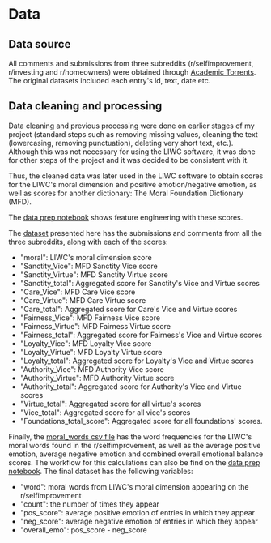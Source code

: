 # Data

## Data source

All comments and submissions from three subreddits (r/selfimprovement, r/investing and r/homeowners) were obtained through [Academic Torrents](https://academictorrents.com/details/56aa49f9653ba545f48df2e33679f014d2829c10). The original datasets included each entry's id, text, date etc. 

## Data cleaning and processing

Data cleaning and previous processing were done on earlier stages of my project (standard steps such as removing missing values, cleaning the text (lowercasing, removing punctuation), deleting very short text, etc.). Although this was not necessary for using the LIWC software, it was done for other steps of the project and it was decided to be consistent with it. 

Thus, the cleaned data was later used in the LIWC software to obtain scores for the LIWC's moral dimension and positive emotion/negative emotion, as well as scores for another dictionary: The Moral Foundation Dictionary (MFD).

The [data prep notebook](../data-prep.ipynb) shows feature engineering with these scores. 

The [dataset](engineered_data.csv) presented here has the submissions and comments from all the three subreddits, along with each of the scores:

- "moral": LIWC's moral dimension score
- "Sanctity_Vice": MFD Sanctity Vice score
- "Sanctity_Virtue": MFD Sanctity Virtue score
- "Sanctity_total": Aggregated score for Sanctity's Vice and Virtue scores
- "Care_Vice": MFD Care Vice score
- "Care_Virtue": MFD Care Virtue score
- "Care_total": Aggregated score for Care's Vice and Virtue scores
- "Fairness_Vice": MFD Fairness Vice score
- "Fairness_Virtue": MFD Fairness Virtue score
- "Fairness_total": Aggregated score for Fairness's Vice and Virtue scores
- "Loyalty_Vice": MFD Loyalty Vice score
- "Loyalty_Virtue": MFD Loyalty Virtue score
- "Loyalty_total": Aggregated score for Loyalty's Vice and Virtue scores
- "Authority_Vice": MFD Authority Vice score
- "Authority_Virtue": MFD Authority Virtue score
- "Authority_total": Aggregated score for Authority's Vice and Virtue scores
- "Virtue_total": Aggregated score for all virtue's scores
- "Vice_total": Aggregated score for all vice's scores
- "Foundations_total_score": Aggregated score for all foundations' scores. 

Finally, the [moral_words csv file](moral_words.csv) has the word frequencies for the LIWC's moral words found in the r/selfimprovement, as well as the average positive emotion, average negative emotion and combined overall emotional balance scores. The workflow for this calculations can also be find on the [data prep notebook](../data-prep.ipynb). The final dataset has the following variables:

- "word": moral words from LIWC's moral dimension appearing on the r/selfimprovement
- "count": the number of times they appear
- "pos_score": average positive emotion of entries in which they appear
- "neg_score": average negative emotion of entries in which they appear
- "overall_emo": pos_score - neg_score 